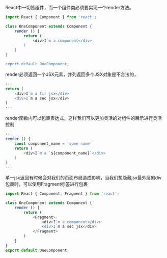 React中一切皆组件，而一个组件类必须要实现一个render方法。
``` javascript
import React { Component } from 'react';

class OneComponent extends Component {
    render () {
        return (
            <div>I`m a component</div>
        )
    }
}

export default OneComponent;
```
render必须返回一个JSX元素，并列返回多个JSX对象是不合法的，
``` javascript
···
return (
    <div>I`m a fir jsx</div>
    <div>I`m a sec jsx</div>
)
···
```
render函数内可以包裹表达式，这样我们可以更加灵活的对组件的展示进行灵活控制
``` javascript
···
render () {
    const component_name = 'some name'
    return (
        <div>I`m a `${component_name}`</div>
    )
}
···
```

单一jsx返回有时候会对我们的页面布局造成影响，当我们想隐藏jsx最外层的div包裹时，可以使用Fragment标签进行包裹
``` javascript
import React { Component, Fragment } from 'react';

class OneComponent extends Component {
    render () {
        return (
            <Fragment>
                <div>I`m a component</div>
                <div>I`m a sec jsx</div>
            </Fragment>
        )
    }
}
export default OneComponent;
```
